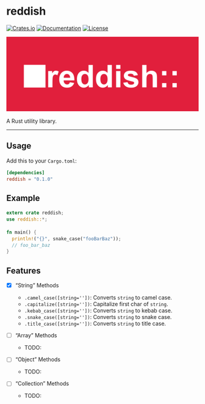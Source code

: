 # reddish

[![Crates.io](https://img.shields.io/crates/v/reddish.svg)](https://crates.io/crates/reddish)
[![Documentation](https://docs.rs/reddish/badge.svg)](https://docs.rs/reddish/)
[![License](https://img.shields.io/crates/l/octavo.svg)](LICENSE)

![reddish library logo](./docs/assets/reddish.png)

A Rust utility library.

---

## Usage

Add this to your `Cargo.toml`:

```toml
[dependencies]
reddish = "0.1.0"
```

## Example

```rust
extern crate reddish;
use reddish::*;

fn main() {
  println!("{}", snake_case("fooBarBaz"));
  // foo_bar_baz
}
```

## Features

- [x] “String” Methods
  - `.camel_case([string=''])`: Converts `string` to camel case.
  - `.capitalize([string=''])`: Capitalize first char of `string`.
  - `.kebab_case([string=''])`: Converts `string` to kebab case.
  - `.snake_case([string=''])`: Converts `string` to snake case.
  - `.title_case([string=''])`: Converts `string` to title case.

- [ ] “Array” Methods
  - TODO:

- [ ] “Object” Methods
  - TODO:

- [ ] “Collection” Methods
  - TODO:
